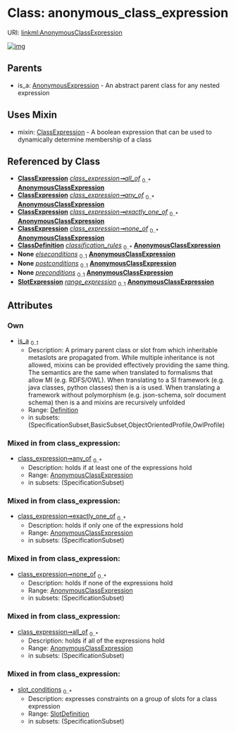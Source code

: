 
# Class: anonymous_class_expression



URI: [linkml:AnonymousClassExpression](https://w3id.org/linkml/AnonymousClassExpression)


[![img](https://yuml.me/diagram/nofunky;dir:TB/class/[SubsetDefinition],[StructuredAlias],[SlotExpression],[SlotDefinition],[Extension],[Example],[Definition],[ClassExpression],[ClassDefinition],[AnonymousExpression],[Definition]<is_a%200..1-%20[AnonymousClassExpression&#124;description(i):string%20%3F;title(i):string%20%3F;deprecated(i):string%20%3F;todos(i):string%20*;notes(i):string%20*;comments(i):string%20*;from_schema(i):uri%20%3F;imported_from(i):string%20%3F;source(i):uriorcurie%20%3F;in_language(i):string%20%3F;see_also(i):uriorcurie%20*;deprecated_element_has_exact_replacement(i):uriorcurie%20%3F;deprecated_element_has_possible_replacement(i):uriorcurie%20%3F;aliases(i):string%20*;mappings(i):uriorcurie%20*;exact_mappings(i):uriorcurie%20*;close_mappings(i):uriorcurie%20*;related_mappings(i):uriorcurie%20*;narrow_mappings(i):uriorcurie%20*;broad_mappings(i):uriorcurie%20*;created_by(i):uriorcurie%20%3F;contributors(i):uriorcurie%20*;created_on(i):datetime%20%3F;last_updated_on(i):datetime%20%3F;modified_by(i):uriorcurie%20%3F;status(i):uriorcurie%20%3F;rank(i):integer%20%3F;categories(i):uriorcurie%20*;keywords(i):string%20*],[ClassExpression]++-%20all_of%200..*>[AnonymousClassExpression],[ClassExpression]++-%20any_of%200..*>[AnonymousClassExpression],[ClassExpression]++-%20exactly_one_of%200..*>[AnonymousClassExpression],[ClassExpression]++-%20none_of%200..*>[AnonymousClassExpression],[ClassDefinition]++-%20classification_rules%200..*>[AnonymousClassExpression],[ClassRule]++-%20elseconditions%200..1>[AnonymousClassExpression],[ClassRule]++-%20postconditions%200..1>[AnonymousClassExpression],[ClassRule]++-%20preconditions%200..1>[AnonymousClassExpression],[PathExpression]++-%20range_expression%200..1>[AnonymousClassExpression],[SlotExpression]++-%20range_expression%200..1>[AnonymousClassExpression],[AnonymousClassExpression]uses%20-.->[ClassExpression],[AnonymousExpression]^-[AnonymousClassExpression],[PathExpression],[ClassRule],[Annotation],[AltDescription])](https://yuml.me/diagram/nofunky;dir:TB/class/[SubsetDefinition],[StructuredAlias],[SlotExpression],[SlotDefinition],[Extension],[Example],[Definition],[ClassExpression],[ClassDefinition],[AnonymousExpression],[Definition]<is_a%200..1-%20[AnonymousClassExpression&#124;description(i):string%20%3F;title(i):string%20%3F;deprecated(i):string%20%3F;todos(i):string%20*;notes(i):string%20*;comments(i):string%20*;from_schema(i):uri%20%3F;imported_from(i):string%20%3F;source(i):uriorcurie%20%3F;in_language(i):string%20%3F;see_also(i):uriorcurie%20*;deprecated_element_has_exact_replacement(i):uriorcurie%20%3F;deprecated_element_has_possible_replacement(i):uriorcurie%20%3F;aliases(i):string%20*;mappings(i):uriorcurie%20*;exact_mappings(i):uriorcurie%20*;close_mappings(i):uriorcurie%20*;related_mappings(i):uriorcurie%20*;narrow_mappings(i):uriorcurie%20*;broad_mappings(i):uriorcurie%20*;created_by(i):uriorcurie%20%3F;contributors(i):uriorcurie%20*;created_on(i):datetime%20%3F;last_updated_on(i):datetime%20%3F;modified_by(i):uriorcurie%20%3F;status(i):uriorcurie%20%3F;rank(i):integer%20%3F;categories(i):uriorcurie%20*;keywords(i):string%20*],[ClassExpression]++-%20all_of%200..*>[AnonymousClassExpression],[ClassExpression]++-%20any_of%200..*>[AnonymousClassExpression],[ClassExpression]++-%20exactly_one_of%200..*>[AnonymousClassExpression],[ClassExpression]++-%20none_of%200..*>[AnonymousClassExpression],[ClassDefinition]++-%20classification_rules%200..*>[AnonymousClassExpression],[ClassRule]++-%20elseconditions%200..1>[AnonymousClassExpression],[ClassRule]++-%20postconditions%200..1>[AnonymousClassExpression],[ClassRule]++-%20preconditions%200..1>[AnonymousClassExpression],[PathExpression]++-%20range_expression%200..1>[AnonymousClassExpression],[SlotExpression]++-%20range_expression%200..1>[AnonymousClassExpression],[AnonymousClassExpression]uses%20-.->[ClassExpression],[AnonymousExpression]^-[AnonymousClassExpression],[PathExpression],[ClassRule],[Annotation],[AltDescription])

## Parents

 *  is_a: [AnonymousExpression](AnonymousExpression.md) - An abstract parent class for any nested expression

## Uses Mixin

 *  mixin: [ClassExpression](ClassExpression.md) - A boolean expression that can be used to dynamically determine membership of a class

## Referenced by Class

 *  **[ClassExpression](ClassExpression.md)** *[class_expression➞all_of](class_expression_all_of.md)*  <sub>0..\*</sub>  **[AnonymousClassExpression](AnonymousClassExpression.md)**
 *  **[ClassExpression](ClassExpression.md)** *[class_expression➞any_of](class_expression_any_of.md)*  <sub>0..\*</sub>  **[AnonymousClassExpression](AnonymousClassExpression.md)**
 *  **[ClassExpression](ClassExpression.md)** *[class_expression➞exactly_one_of](class_expression_exactly_one_of.md)*  <sub>0..\*</sub>  **[AnonymousClassExpression](AnonymousClassExpression.md)**
 *  **[ClassExpression](ClassExpression.md)** *[class_expression➞none_of](class_expression_none_of.md)*  <sub>0..\*</sub>  **[AnonymousClassExpression](AnonymousClassExpression.md)**
 *  **[ClassDefinition](ClassDefinition.md)** *[classification_rules](classification_rules.md)*  <sub>0..\*</sub>  **[AnonymousClassExpression](AnonymousClassExpression.md)**
 *  **None** *[elseconditions](elseconditions.md)*  <sub>0..1</sub>  **[AnonymousClassExpression](AnonymousClassExpression.md)**
 *  **None** *[postconditions](postconditions.md)*  <sub>0..1</sub>  **[AnonymousClassExpression](AnonymousClassExpression.md)**
 *  **None** *[preconditions](preconditions.md)*  <sub>0..1</sub>  **[AnonymousClassExpression](AnonymousClassExpression.md)**
 *  **[SlotExpression](SlotExpression.md)** *[range_expression](range_expression.md)*  <sub>0..1</sub>  **[AnonymousClassExpression](AnonymousClassExpression.md)**

## Attributes


### Own

 * [is_a](is_a.md)  <sub>0..1</sub>
     * Description: A primary parent class or slot from which inheritable metaslots are propagated from. While multiple inheritance is not allowed, mixins can be provided effectively providing the same thing. The semantics are the same when translated to formalisms that allow MI (e.g. RDFS/OWL). When translating to a SI framework (e.g. java classes, python classes) then is a is used. When translating a framework without polymorphism (e.g. json-schema, solr document schema) then is a and mixins are recursively unfolded
     * Range: [Definition](Definition.md)
     * in subsets: (SpecificationSubset,BasicSubset,ObjectOrientedProfile,OwlProfile)

### Mixed in from class_expression:

 * [class_expression➞any_of](class_expression_any_of.md)  <sub>0..\*</sub>
     * Description: holds if at least one of the expressions hold
     * Range: [AnonymousClassExpression](AnonymousClassExpression.md)
     * in subsets: (SpecificationSubset)

### Mixed in from class_expression:

 * [class_expression➞exactly_one_of](class_expression_exactly_one_of.md)  <sub>0..\*</sub>
     * Description: holds if only one of the expressions hold
     * Range: [AnonymousClassExpression](AnonymousClassExpression.md)
     * in subsets: (SpecificationSubset)

### Mixed in from class_expression:

 * [class_expression➞none_of](class_expression_none_of.md)  <sub>0..\*</sub>
     * Description: holds if none of the expressions hold
     * Range: [AnonymousClassExpression](AnonymousClassExpression.md)
     * in subsets: (SpecificationSubset)

### Mixed in from class_expression:

 * [class_expression➞all_of](class_expression_all_of.md)  <sub>0..\*</sub>
     * Description: holds if all of the expressions hold
     * Range: [AnonymousClassExpression](AnonymousClassExpression.md)
     * in subsets: (SpecificationSubset)

### Mixed in from class_expression:

 * [slot_conditions](slot_conditions.md)  <sub>0..\*</sub>
     * Description: expresses constraints on a group of slots for a class expression
     * Range: [SlotDefinition](SlotDefinition.md)
     * in subsets: (SpecificationSubset)
